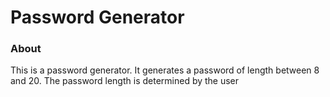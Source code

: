 # Password Generator

### About

This is a password generator.
It generates a password of length between 8 and 20.
The password length is determined by the user
